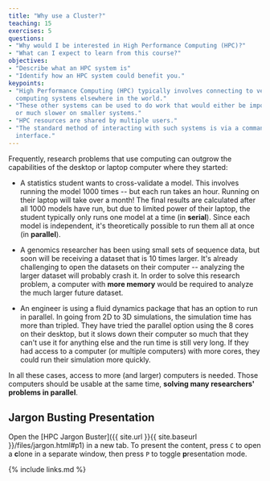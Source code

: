 ```yaml
---
title: "Why use a Cluster?"
teaching: 15
exercises: 5
questions:
- "Why would I be interested in High Performance Computing (HPC)?"
- "What can I expect to learn from this course?"
objectives:
- "Describe what an HPC system is"
- "Identify how an HPC system could benefit you."
keypoints:
- "High Performance Computing (HPC) typically involves connecting to very large
  computing systems elsewhere in the world."
- "These other systems can be used to do work that would either be impossible
  or much slower on smaller systems."
- "HPC resources are shared by multiple users."
- "The standard method of interacting with such systems is via a command line
  interface."
---
```


Frequently, research problems that use computing can outgrow the capabilities
of the desktop or laptop computer where they started:

* A statistics student wants to cross-validate a model. This involves running
  the model 1000 times -- but each run takes an hour. Running on their laptop 
  will take over a month! The final results are calculated after all 1000 models 
  have run, but due to limited power of their laptop, the student typically 
  only runs one model at a time (in __serial__). Since each model is independent, 
  it's theoretically possible to run them all at once (in __parallel__).

* A genomics researcher has been using small sets of sequence data, but
  soon will be receiving a dataset that is 10 times larger. It's already 
  challenging to open the datasets on their computer -- analyzing the larger 
  dataset will probably crash it. In order to solve this research problem, a
  computer with __more memory__ would be required to analyze the much larger
  future dataset.

* An engineer is using a fluid dynamics package that has an option to run in
  parallel. In going from 2D to 3D simulations, the simulation time has more 
  than tripled. They have tried the parallel option using the 8 cores on their 
  desktop, but it slows down their computer so much that they can't use it for 
  anything else and the run time is still very long. If they had access to a 
  computer (or multiple computers) with more cores, they could run their simulation
  more quickly.

In all these cases, access to more (and larger) computers is needed. Those
computers should be usable at the same time, __solving many researchers'
problems in parallel__.

## Jargon Busting Presentation

Open the [HPC Jargon Buster]({{ site.url }}{{ site.baseurl }}/files/jargon.html#p1)
in a new tab. To present the content, press `C` to open a **c**lone in a
separate window, then press `P` to toggle **p**resentation mode.

{% include links.md %}

[dijkstra]: https://en.wikipedia.org/wiki/Dijkstra%27s_algorithm
[hyperscale]: https://en.wikipedia.org/wiki/Hyperscale_computing
[mapreduce]: https://en.wikipedia.org/wiki/MapReduce
